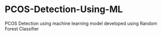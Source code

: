# PCOS-Detection-Using-ML
PCOS Detection using machine learning model developed using Random Forest Classifier
